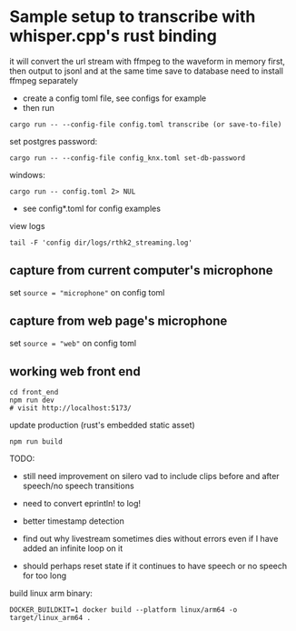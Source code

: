 # Sample setup to transcribe with whisper.cpp's rust binding
it will convert the url stream with ffmpeg to the waveform in memory first, then output to jsonl and at the same time save to database
need to install ffmpeg separately

- create a config toml file, see configs for example
- then run
```
cargo run -- --config-file config.toml transcribe (or save-to-file)
```

set postgres password:
```
cargo run -- --config-file config_knx.toml set-db-password
```

windows:
```
cargo run -- config.toml 2> NUL
```
- see config*.toml for config examples

view logs
```
tail -F 'config dir/logs/rthk2_streaming.log'
```

## capture from current computer's microphone

set `source = "microphone"` on config toml


## capture from web page's microphone

set `source = "web"` on config toml

## working web front end

```
cd front_end
npm run dev
# visit http://localhost:5173/
```

update production (rust's embedded static asset)
```
npm run build
```

TODO:

- still need improvement on silero vad to include clips before and after speech/no speech transitions

- need to convert eprintln! to log!

- better timestamp detection

- find out why livestream sometimes dies without errors even if I have added an infinite loop on it

- should perhaps reset state if it continues to have speech or no speech for too long

build linux arm binary:

```
DOCKER_BUILDKIT=1 docker build --platform linux/arm64 -o target/linux_arm64 .
```

